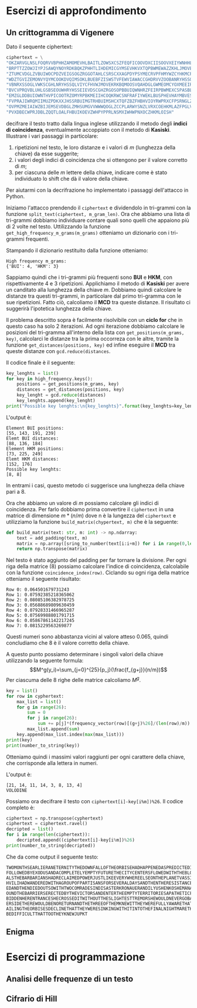 # Esercizi di approfondimento
## Un crittogramma di Vigenere
Dato il sequente ciphertext:
```Python
ciphertext = \
"OKZARVGLNSLFOQRVVBPHHZAMOMEVHLBAITLZOWSXCSZFEQFICOOVDXCIISOOVXEIYWNHHLVQHSOWD"+\
"BRPTTZZOWJIYPJSAWQYNOYRDKBQKZPHHTLIHDEMICGYMSEVHKVXTQPBWMEWAZZKHLJMOVEVHJYSJR"+\
"ZTUMCVDGLZVBUIWOCPDZVEIGSOGZRGGOTAHLCSRSCXXAGPDYPSYMECRVPFHMYWZCYHKMCPVBPHYIF"+\
"WDZTGVIZEMONVYQYMCOOKDVQIMSOKLBUEBFZISWSTVFEWVIAWACCGHDRVVZOOBANRYHSSQBUIMSDW"+\
"VBNRXSSOGLVWKSCGHLNRYHSSQLVIYCFHVWJMOVEKRKBQMOOSVQAHDGLGWMEOMCYOXMEEIRTZBCFLZ"+\
"BVCVPRQVBLUHLGSBSEOUWHRYHSSEIEVDSCGHZRGOSOPBBUIQWNHRZFEIRPBWMEXCSPASBLXZFCWWW"+\
"EMZGLDDBUIOWNTHVPICOOTRZOMYRPBKMEIIHCOQKRWCSNFRAFIYWEKLBUSPHEVHAYMBVESVBGVZAZ"+\
"FVPRAJIWRQMIIMUZPDKXXJHSSRBUIMGTRHBUIMSHCXTQFZBZFHBHVIOYRWPRXCFPSRNGLZAVBHEVX"+\
"OVPMZMEIAIWZBIJEMSEVDBGLZMHSUMGVVWWWQOGLZCCPLARWYSNZLVRXCOEHKMLAZFPGLVXMIUHWW"+\
"PVXDBECWPRJDBLZQQTLOALFHBUIKOEVZWHPYPPRLNSMXIWHWPNXOCZHKMLOISH"
```
decifrare il testo tratto dalla lingua inglese utilizzando il metodo degli **indici di coincidenza**, eventualmente accoppiato con il metodo di **Kasiski**. Illustrare i vari passaggi in particolare:
1. ripetizioni nel testo, le loro distanze e i valori di $m$ (lunghezza della chiave) da esse suggerite;
2. i valori degli indici di coincidenza che si ottengono per il valore corretto di $m$;
3. per ciascuna delle $m$ lettere della chiave, indicare come  è stato individuato lo shift che dà il valore della chiave.

Per aiutarmi con la decrifrazione ho implementato i passaggi dell'attacco in Python.

Iniziamo l'attacco prendendo il `ciphertext` e dividendolo in tri-grammi con la funzione `split_text(ciphertext, m_gram_len)`. Ora che abbiamo una lista di tri-grammi dobbiamo individuare contare quali sono quelli che appaiono più di 2 volte nel testo. Uttilizzando la funzione `get_high_frequency_m_grams(m_grams)` otteniamo un dizionario con i tri-grammi frequenti.

Stampando il dizionario restituito dalla funzione otteniamo:
```
High frequency m_grams:
{'BUI': 4, 'HKM': 3}
```

Sappiamo quindi che i tri-grammi più frequenti sono **BUI** e **HKM**, con rispettivamente 4 e 3 ripetizioni.
Applichiamo il metodo di **Kasiski** per avere un canditato alla lunghezza della chiave $m$.
Dobbiamo quindi calcolare le distanze tra questi tri-grammi, in particolare dal primo tri-gramma con le sue ripetizioni.
Fatto ciò, calcoliamo il **MCD** tra queste distanze. Il risultato ci suggerirà l'ipotetica lunghezza della chiave.

Il problema descritto sopra è facilmente risolvibile con un **ciclo for** che in questo caso ha solo 2 iterazioni. Ad ogni iterazione dobbiamo calcolare le posizioni del tri-gramma all'interno della lista con `get_positions(m_grams, key)`,
calcolarci le distanze tra la prima occorreza con le altre, tramite la funzione `get_distances(positions, key)` ed infine eseguire il **MCD** tra queste distanze con `gcd.reduce(distances`.

Il codice finale è il seguente:
```Python
key_lenghts = list()
for key in high_frequency.keys():
    positions = get_positions(m_grams, key)
    distances = get_distances(positions, key)
    key_lenght = gcd.reduce(distances)
    key_lenghts.append(key_lenght)
print("Possible key lenghts:\n{key_lenghts}".format(key_lenghts=key_lenghts))
```
L'output è:
```
Element BUI positions:
[55, 143, 191, 239]
Elemt BUI distances:
[88, 136, 184]
Element HKM positions:
[73, 225, 249]
Elemt HKM distances:
[152, 176]
Possible key lenghts:
[8, 8]
```
In entrami i casi, questo metodo ci suggerisce una lunghezza della chiave pari a 8.

Ora che abbiamo un valore di $m$ possiamo calcolare gli indici di coincidenza.
Per farlo dobbiamo prima convertire il `ciphertext` in una matrice di dimensione $m*(n/m)$ dove n è la lungezza del `ciphertext` e utilizziamo la funzione `build_matrix(chypertext, m)` che è la seguente:
```Python
def build_matrix(text: str, m: int) -> np.ndarray:
    text = add_padding(text, m)
    matrix = np.array([sring_to_number(text[i:i+m]) for i in range(0,len(text),m)])
    return np.transpose(matrix)
```
Nel testo è stato aggiunto del padding per far tornare la divisione.
Per ogni riga della matrice (8) possiamo calcolare l'indice di coincidenza, calcolabile con la funzione `coincidence_index(row)`.
Ciclando su ogni riga della matrice otteniamo il seguente risultato:
```
Row 0: 0.064501679731243
Row 1: 0.07592385218365062
Row 2: 0.08085106382978725
Row 3: 0.05688689809630459
Row 4: 0.07928331466965287
Row 5: 0.07569988801791715
Row 6: 0.05867861142217245
Row 7: 0.0815229563269877
```
Questi numeri sono abbastanza vicini al valore atteso 0.065, quindi concludiamo che 8 è il valore corretto della chiave.

A questo punto possiamo determinare i singoli valori della chiave utilizzando la seguente formula:
$$M^g(y_i)=\sum_{j=0}^{25}{p_j}(\frac{f_{g+j}}{n/m})$$
Per ciascuma delle 8 righe delle matrice calcoliamo $M^g$.
```Python
key = list()
for row in cyphertext:
    max_list = list()
    for g in range(26):
        sum = 0
        for j in range(26):
            sum += p[j]*(frequency_vector(row)[(g+j)%26]/(len(row)/m))
        max_list.append(sum)
    key.append(max_list.index(max(max_list)))
print(key)
print(number_to_string(key))
```
Otteniamo quindi i massimi valori raggiunti per ogni carattere della chiave, che corrisponde alla lettera in numeri.

L'output è:
```
[21, 14, 11, 14, 3, 8, 13, 4]
VOLODINE
```
Possiamo ora decifrare il testo con `ciphertext[i]-key[i%m])%26`.
Il codice completo è:
```Python
ciphertext = np.transpose(cyphertext)
ciphertext = ciphertext.ravel()
decripted = list()
for i in range(len(ciphertext)):
    decripted.append((ciphertext[i]-key[i%m])%26)
print(number_to_string(decripted))
```
Che da come output il seguente testo:
```
TWOMONTHSEARLIERANETERNITYTHEDOWNFALLOFTHEORBISEHADHAPPENEDASPREDICTEDIMMEDIATELY
FOLLOWEDBYEXODUSANDACOMPLETELYEMPTYFUTURETHECITYCENTERSFLOWEDWITHTHEBLOODOFREPRIS
ALSTHEBARBARIANSHADRECLAIMEDPOWERJUSTLIKEEVERYWHEREELSEONTHEPLANETVASSILISSAMARAC
HVILIHADWANDEREDWITHAGROUPOFPARTISANSFORSEVERALDAYSANDTHENTHERESISTANCEHADDISPERS
EDANDTHENDIEDOUTSOWITHTWOCOMRADESINDISASTERKRONAUERANDILYUSHENKOSHEMANAGEDTOGETAR
OUNDTHEBARRIERSERECTEDBYTHEVICTORSANDENTERTHEEMPTYTERRITORIESAPATHETICFENCEHADFOR
BIDDENHERENTRANCESHECROSSEDITWITHOUTTHESLIGHTESTTREMORSHEWOULDNEVERGOBACKTOTHEOTH
ERSIDETHEREWOULDBENORETURNANDTHETHREEOFTHEMKNEWITTHEYWEREFULLYAWARETHATTHEYWERETR
AILINGTHEORBISESDECLINETHATTHEYWERESINKINGWITHITINTOTHEFINALNIGHTMARETHEPATHWOULD
BEDIFFICULTTHATTOOTHEYKNEWJUPKT
```
## Enigma
# Esercizi di programmazione
## Analisi delle frequenze di un testo
## Cifrario di Hill